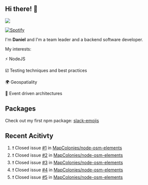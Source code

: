 ## Hi there! 👋

<p>
  <img src="https://github-readme-stats.vercel.app/api?username=syncush&theme=tokyonight">
</p>

[![Spotify](https://novatorem-rust.vercel.app/api/spotify)](https://open.spotify.com/user/syncush)

I'm **Daniel** and I'm a team leader and a backend software developer.

My interests:

⚡ NodeJS

☑️ Testing techniques and best practices

🌍 Geospatiality

🧠 Event driven architectures

## Packages
Check out my first npm package: [slack-emojis](https://www.npmjs.com/package/slack-emojis)

## Recent Acitivty
<!--START_SECTION:activity-->
1. ❗️ Closed issue [#1](https://github.com/MapColonies/node-osm-elements/issues/1) in [MapColonies/node-osm-elements](https://github.com/MapColonies/node-osm-elements)
2. ❗️ Closed issue [#2](https://github.com/MapColonies/node-osm-elements/issues/2) in [MapColonies/node-osm-elements](https://github.com/MapColonies/node-osm-elements)
3. ❗️ Closed issue [#3](https://github.com/MapColonies/node-osm-elements/issues/3) in [MapColonies/node-osm-elements](https://github.com/MapColonies/node-osm-elements)
4. ❗️ Closed issue [#4](https://github.com/MapColonies/node-osm-elements/issues/4) in [MapColonies/node-osm-elements](https://github.com/MapColonies/node-osm-elements)
5. ❗️ Closed issue [#5](https://github.com/MapColonies/node-osm-elements/issues/5) in [MapColonies/node-osm-elements](https://github.com/MapColonies/node-osm-elements)
<!--END_SECTION:activity-->
